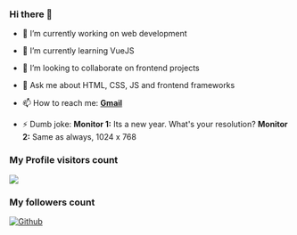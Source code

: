 ### Hi there 👋

- 🔭 I’m currently working on web development
- 🌱 I’m currently learning VueJS
- 👯 I’m looking to collaborate on frontend projects
- 💬 Ask me about HTML, CSS, JS and frontend frameworks

- 📫 How to reach me: **[Gmail](mailto: "kimanikevin254@gmail.com")** 

- ⚡ Dumb joke: **Monitor 1:** Its a new year. What's your resolution?   **Monitor 2:** Same as always, 1024 x 768

### My Profile visitors count
![](https://visitor-badge.laobi.icu/badge?page_id=kimanikevin254.kimanikevin254)

### My followers count
[![Github](https://img.shields.io/github/followers/kimanikevin254?label=Follow&style=social)](https://github.com/kimanikevin254)
